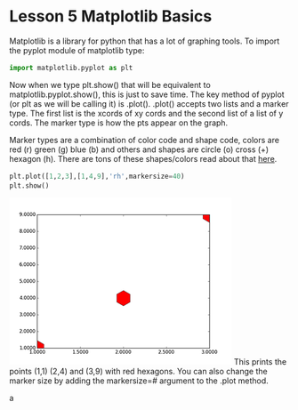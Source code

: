 # Lesson 5 Matplotlib Basics

Matplotlib is a library for python that has a lot of graphing tools. To import the pyplot module of matplotlib type:
```python
import matplotlib.pyplot as plt
```
Now when we type plt.show() that will be equivalent to matplotlib.pyplot.show(), this is just to save time. The key method of pyplot (or plt as we will be calling it) is .plot(). .plot() accepts two lists and a marker type. The first list is the xcords of xy cords and the second list of a list of y cords. The marker type is how the pts appear on the graph.

Marker types are a combination of color code and shape code, colors are red (r) green (g) blue (b) and others and shapes are circle (o) cross (+) hexagon (h). There are tons of these shapes/colors read about that [here](https://matplotlib.org/api/markers_api.html#module-matplotlib.markers).
```python
plt.plot([1,2,3],[1,4,9],'rh',markersize=40)
plt.show()
```
![matplotlib graph](https://raw.githubusercontent.com/UncleIroh/Learning-Rebound/master/figure_1.png)
This prints the points (1,1) (2,4) and (3,9) with red hexagons.
You can also change the marker size by adding the markersize=# argument to the .plot method.

a
